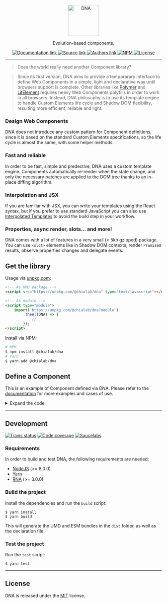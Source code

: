 <p align="center">
    <img alt="DNA" src="https://logos.chialab.io/@chialab/dna.svg" width="100">
</p>

<p align="center">
    Evolution-based components.
</p>

<p align="center">
    <a href="https://dna.chialab.io">
        <img alt="Documentation link" src="https://img.shields.io/badge/Docs-dna.chialab.io-lightgrey.svg?style=flat-square">
    </a>
    <a href="https://github.com/chialab/dna">
        <img alt="Source link" src="https://img.shields.io/badge/Source-GitHub-lightgrey.svg?style=flat-square">
    </a>
    <a href="https://www.chialab.it">
        <img alt="Authors link" src="https://img.shields.io/badge/Authors-Chialab-lightgrey.svg?style=flat-square">
    </a>
    <a href="https://www.npmjs.com/package/@chialab/dna">
        <img alt="NPM" src="https://img.shields.io/npm/v/@chialab/dna.svg?style=flat-square">
    </a>
    <a href="https://github.com/chialab/dna/blob/master/LICENSE">
        <img alt="License" src="https://img.shields.io/npm/l/@chialab/dna.svg?style=flat-square">
    </a>
</p>

---

> Does the world really need another Component library?

> Since its first version, DNA aims to provide a temporarary interface to define Web Components in a simple, light and declarative way until browsers support is complete. Other libraries like [Polymer](https://polymer-library.polymer-project.org/) and [LitElement](https://lit-element.polymer-project.org/) requires heavy Web Components polyfills in order to work in all browsers. Instead, DNA philosophy is to use its template engine to handle Custom Elements life cycle and Shadow DOM flexibility, resulting more efficient, reliable and light.

### Design Web Components

DNA does not introduce any custom pattern for Component definitions, since it is based on the standard Custom Elements specifications, so the life cycle is almost the same, with some helper methods.

### Fast and reliable

In order to be fast, simple and predective, DNA uses a custom template engine. Components automatically re-render when the state change, and only the necessary patches are applied to the DOM tree thanks to an in-place diffing algorithm.

### Interpolation and JSX

If you are familiar with JSX, you can write your templates using the React syntax, but if you prefer to use standard JavaScript you can also use [Interpolated Templates]() to avoid the build step in your workflow.

### Properties, async render, slots... and more!

DNA comes with a lot of features in a very small (< 5kb gzipped) package. You can use `<slot>` elements like in Shadow DOM contexts, render `Promise`s results, observe properties changes and delegate events.

## Get the library

Usage via [unpkg.com](https://unpkg.com/):
```html
<!-- As UMD package -->
<script src="https://unpkg.com/@chialab/dna" type="text/javascript"></script>

<!-- As module -->
<script type="module">
    import('https://unpkg.com/@chialab/dna?module')
        .then((DNA) => {
            //
        });
</script>
```

Install via NPM:
```sh
# NPM
$ npm install @chialab/dna
# Yarn
$ yarn add @chialab/dna
```

## Define a Component

This is an example of Component defined via DNA. Please refer to the [documentation](https://dna.chialab.io) for more examples and cases of use.

<details>
    <summary>Expand the code</summary>
<br />

**Define a template**
```html
<template name="hello-component">
    <style scoped>
        :host {
            display: block;
            padding: 10px;
        }

        .message {
            display: flex;
            align-items: center;
        }

        .icon {
            font-size: 50px;
        }
    </style>
    <form>
        <label>What's your name?</label>
        <input type="text" name="name" />
    </form>
    <span class="message">
        <span class="icon">👋🏻</span> Hello [[ name ]]
    </span>
</template>
```

**Define the Component**
```ts
import { Component, property, define, render } from '@chialab/dna';

class HelloWorld extends Component {
    @property() // define an observable Component property
    name: string;

    get events() { // define a list of delegated events
        return {
            'input [name="name"]': (ev, target) => {
                this.name = target.value;
            },
        };
    }
}

// link the Component class to a tag
define('hello-world', HelloWorld);

// render the Component
render(document.body, new HelloWorld);
```
</details>

---

## Development

[![Travis status](https://img.shields.io/travis/chialab/dna.svg?style=flat-square)](https://travis-ci.org/chialab/dna)
[![Code coverage](https://img.shields.io/codecov/c/github/chialab/dna.svg?style=flat-square)](https://codecov.io/gh/chialab/dna)
[![Saucelabs](https://badges.herokuapp.com/sauce/chialab-sl-012?labels=none&style=flat-square)](https://saucelabs.com/u/chialab-sl-012)

### Requirements

In order to build and test DNA, the following requirements are needed:
* [NodeJS](https://nodejs.org/) (>= 8.0.0)
* [Yarn](https://yarnpkg.com)
* [RNA](https://github.com/chialab/rna-cli) (>= 3.0.0)

### Build the project

Install the dependencies and run the `build` script:
```
$ yarn install
$ yarn build
```

This will generate the UMD and ESM bundles in the `dist` folder, as well as the declaration file.

### Test the project

Run the `test` script:

```
$ yarn test
```

---

## License

DNA is released under the [MIT](https://github.com/chialab/dna/blob/master/LICENSE) license.
